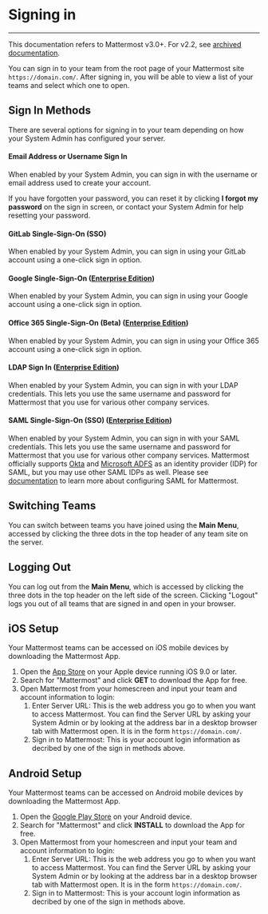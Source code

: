 # Signing in 
_____

This documentation refers to Mattermost v3.0+. For v2.2, see [archived documentation](http://docs.mattermost.com/archives/docs-v2.2.html#signing-in). 

You can sign in to your team from the root page of your Mattermost site `https://domain.com/`. After signing in, you will be able to view a list of your teams and select which one to open. 

## Sign In Methods
There are several options for signing in to your team depending on how your System Admin has configured your server. 

#### Email Address or Username Sign In  

When enabled by your System Admin, you can sign in with the username or email address used to create your account.

If you have forgotten your password, you can reset it by clicking **I forgot my password** on the sign in screen, or contact your System Admin for help resetting your password. 

#### GitLab Single-Sign-On (SSO)

When enabled by your System Admin, you can sign in using your GitLab account using a one-click sign in option. 

#### Google Single-Sign-On ([Enterprise Edition](https://about.mattermost.com/pricing/))

When enabled by your System Admin, you can sign in using your Google account using a one-click sign in option. 

#### Office 365 Single-Sign-On (Beta) ([Enterprise Edition](https://about.mattermost.com/pricing/))

When enabled by your System Admin, you can sign in using your Office 365 account using a one-click sign in option. 

#### LDAP Sign In ([Enterprise Edition](https://about.mattermost.com/pricing/))

When enabled by your System Admin, you can sign in with your LDAP credentials. This lets you use the same username and password for Mattermost that you use for various other company services. 

#### SAML Single-Sign-On (SSO) ([Enterprise Edition](https://about.mattermost.com/pricing/))

When enabled by your System Admin, you can sign in with your SAML credentials. This lets you use the same username and password for Mattermost that you use for various other company services. Mattermost officially supports [Okta](http://developer.okta.com/docs/guides/saml_guidance.html) and [Microsoft ADFS](https://msdn.microsoft.com/en-us/library/bb897402.aspx) as an identity provider (IDP) for SAML, but you may use other SAML IDPs as well. Please see [documentation](http://docs.mattermost.com/deployment/sso-saml.html) to learn more about configuring SAML for Mattermost.

## Switching Teams

You can switch between teams you have joined using the **Main Menu**, accessed by clicking the three dots in the top header of any team site on the server.

## Logging Out

You can log out from the **Main Menu**, which is accessed by clicking the three dots in the top header on the left side of the screen. Clicking "Logout" logs you out of all teams that are signed in and open in your browser.

## iOS Setup

Your Mattermost teams can be accessed on iOS mobile devices by downloading the Mattermost App.

1. Open the [App Store](https://geo.itunes.apple.com/us/app/mattermost/id984966508?mt=8) on your Apple device running iOS 9.0 or later.
2. Search for "Mattermost" and click **GET** to download the App for free.
3. Open Mattermost from your homescreen and input your team and account information to login:
    1. Enter Server URL: This is the web address you go to when you want to access Mattermost. You can find the Server URL by asking your System Admin or by looking at the address bar in a desktop browser tab with Mattermost open. It is in the form `https://domain.com/`.
    2. Sign in to Mattermost: This is your account login information as decribed by one of the sign in methods above. 

## Android Setup

Your Mattermost teams can be accessed on Android mobile devices by downloading the Mattermost App.

1. Open the [Google Play Store](https://play.google.com/store/apps/details?id=com.mattermost.mattermost&hl=en) on your Android device.
2. Search for "Mattermost" and click **INSTALL** to download the App for free.
3. Open Mattermost from your homescreen and input your team and account information to login:
    1. Enter Server URL: This is the web address you go to when you want to access Mattermost. You can find the Server URL by asking your System Admin or by looking at the address bar in a desktop browser tab with Mattermost open. It is in the form `https://domain.com/`.
    2. Sign in to Mattermost: This is your account login information as decribed by one of the sign in methods above. 
